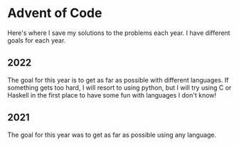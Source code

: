 # Advent of Code

Here's where I save my solutions to the problems each year. I have different goals for each year.

## 2022

The goal for this year is to get as far as possible with different languages. If something gets too hard, I will resort to using python, but I will try using C or Haskell in the first place to have some fun with languages I don't know!

## 2021

The goal for this year was to get as far as possible using any language.
